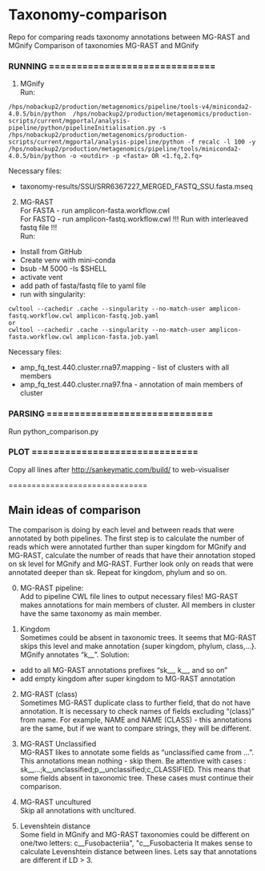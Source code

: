 # Taxonomy-comparison
Repo for comparing reads taxonomy annotations between MG-RAST and MGnify
Comparison of taxonomies MG-RAST and MGnify

### RUNNING ==============================

1) MGnify <br>
Run: 
```
/hps/nobackup2/production/metagenomics/pipeline/tools-v4/miniconda2-4.0.5/bin/python  /hps/nobackup2/production/metagenomics/production-scripts/current/mgportal/analysis-pipeline/python/pipelineInitialisation.py -s /hps/nobackup2/production/metagenomics/production-scripts/current/mgportal/analysis-pipeline/python -f recalc -l 100 -y /hps/nobackup2/production/metagenomics/pipeline/tools/miniconda2-4.0.5/bin/python -o <outdir> -p <fasta> OR <1.fq,2.fq>
```
Necessary files: 
* taxonomy-results/SSU/SRR6367227_MERGED_FASTQ_SSU.fasta.mseq

2) MG-RAST <br>
For FASTA - run amplicon-fasta.workflow.cwl <br>
For FASTQ - run amplicon-fastq.workflow.cwl !!! Run with interleaved fastq file !!! <br>
Run: 
- Install from GitHub
- Create venv with mini-conda
- bsub -M 5000 -Is $SHELL
- activate vent
- add path of fasta/fastq file to yaml file
- run with singularity: 
```
cwltool --cachedir .cache --singularity --no-match-user amplicon-fastq.workflow.cwl amplicon-fastq.job.yaml
or 
cwltool --cachedir .cache --singularity --no-match-user amplicon-fasta.workflow.cwl amplicon-fasta.job.yaml 
```

Necessary files:  <br>
* amp_fq_test.440.cluster.rna97.mapping - list of clusters with all members
* amp_fq_test.440.cluster.rna97.fna - annotation of main members of cluster

### PARSING ==============================

Run python_comparison.py

### PLOT ==============================

Copy all lines after http://sankeymatic.com/build/ to web-visualiser


==============================
## Main ideas of comparison

The comparison is doing by each level and between reads that were annotated by both pipelines. The first step is to calculate the number of reads which were annotated further than super kingdom for MGnify and MG-RAST, calculate the number of reads that have their annotation stoped on sk level for MGnify and MG-RAST. Further look only on reads that were annotated deeper than sk. Repeat for kingdom, phylum and so on.

0) MG-RAST pipeline: <br>
Add to pipeline CWL file lines to output necessary files!
MG-RAST makes annotations for main members of cluster. All members in cluster have the same taxonomy as main member.

1) Kingdom <br>
Sometimes could be absent in taxonomic trees. It seems that MG-RAST skips this level and make annotation {super kingdom, phylum, class,…}. MGnify annotates “k__”. 
Solution: 
* add to all MG-RAST annotations prefixes “sk__, k__, and so on”
* add empty kingdom after super kingdom to MG-RAST annotation

2) MG-RAST (class) <br>
Sometimes MG-RAST duplicate class to further field, that do not have annotation. It is necessary to check names of fields excluding “(class)” from name. For example, NAME and NAME (CLASS) - this annotations are the same, but if we want to compare strings, they will be different.

3) MG-RAST Unclassified <br>
MG-RAST likes to annotate some fields as “unclassified came from …”. This annotations mean nothing - skip them. Be attentive with cases : sk__…;k__unclassified;p__unclassified;c_CLASSIFIED. This means that some fields absent in taxonomic tree. These cases must continue their comparison.

4) MG-RAST uncultured <br>
Skip all annotations with uncltured. 

5) Levenshtein distance <br>
Some field in MGnify and MG-RAST taxonomies could be different on one/two letters: c__Fusobacteriia", "c__Fusobacteria
It makes sense to calculate Levenshtein distance between lines. Lets say that annotations are different if LD > 3.

